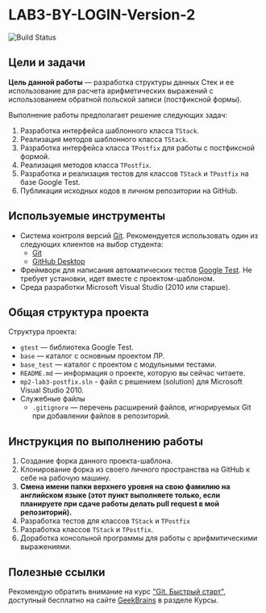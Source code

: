 # LAB3-BY-LOGIN-Version-2

![Build Status](https://travis-ci.org/alvls/mp2-lab3-postfix.svg)

<!-- TODO
  -
-->

## Цели и задачи

__Цель данной работы__  — разработка структуры данных Стек и ее использование для расчета арифметических выражений с использованием обратной польской записи (постфиксной формы).

Выполнение работы предполагает решение следующих задач:

  1. Разработка интерфейса шаблонного класса `TStack`.
  1. Реализация методов шаблонного класса `TStack`.
  1. Разработка интерфейса класса `TPostfix` для работы с постфиксной формой.
  1. Реализация методов класса `TPostfix`.
  1. Разработка и реализация тестов для классов `TStack` и `TPostfix` на базе Google Test.
  1. Публикация исходных кодов в личном репозитории на GitHub.

## Используемые инструменты

  - Система контроля версий [Git][git]. Рекомендуется использовать один из
    следующих клиентов на выбор студента:
    - [Git](https://git-scm.com/downloads)
    - [GitHub Desktop](https://desktop.github.com)
  - Фреймворк для написания автоматических тестов [Google Test][gtest]. Не
    требует установки, идет вместе с проектом-шаблоном.
  - Среда разработки Microsoft Visual Studio (2010 или старше).

## Общая структура проекта

Структура проекта:

  - `gtest` — библиотека Google Test.
  - `base` — каталог с основным проектом ЛР.
  - `base_test` — каталог с проектом с модульными тестами.
  - `README.md` — информация о проекте, которую вы сейчас читаете.
  - `mp2-lab3-postfix.sln` - файл с решением (solution) для Microsoft Visual Studio 2010.
  - Служебные файлы
    - `.gitignore` — перечень расширений файлов, игнорируемых Git при добавлении файлов в репозиторий.

## Инструкция по выполнению работы

  1. Создание форка данного проекта-шаблона.
  1. Клонирование форка из своего личного пространства на GitHub к себе на рабочую машину.
  1. __Смена имени папки верхнего уровня на свою фамилию на английском языке (этот пункт выполняете только, если планируете при сдаче работы делать pull request в мой репозиторий).__
  1. Разработка тестов для классов `TStack` и `TPostfix`
  1. Разработка классов `TStack` и `TPostfix`.
  1. Доработка консольной программы для работы с арифмитическими выражениями.

## Полезные ссылки

Рекомендую обратить внимание на курс ["Git. Быстрый старт"](https://geekbrains.ru/courses/66), доступный бесплатно на сайте  [GeekBrains](https://geekbrains.ru/) в разделе Курсы.
  
<!-- LINKS -->

[git]:         https://git-scm.com/book/ru/v2
[gtest]:       https://github.com/google/googletest
[git-guide]:   https://github.com/UNN-VMK-Software/mp2-lab1-set/blob/master/docs/part1-git.md
[gtest-guide]: https://github.com/UNN-VMK-Software/mp2-lab1-set/blob/master/docs/part2-google-test.md
